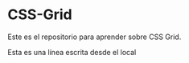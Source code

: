 # CSS-Grid
Este es el repositorio para aprender sobre CSS Grid. 

Esta es una línea escrita desde el local 
